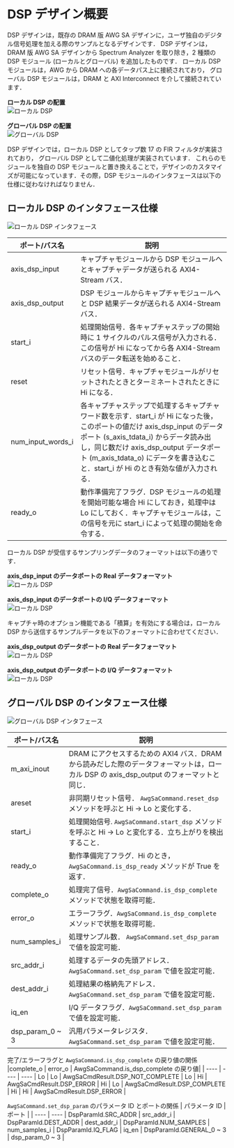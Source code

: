 # DSP デザイン概要

DSP デザインは，既存の DRAM 版 AWG SA デザインに，ユーザ独自のデジタル信号処理を加える際のサンプルとなるデザインです．
DSP デザインは，DRAM 版 AWG SA デザインから Spectrum Analyzer を取り除き，2 種類の DSP モジュール (ローカルとグローバル) を追加したものです．
ローカル DSP モジュールは，AWG から DRAM への各データパス上に接続されており，
グローバル DSP モジュールは，DRAM と AXI Interconnect を介して接続されています．

**ローカル DSP の配置**  
![ローカル DSP](images/local_dsp.png)

**グローバル DSP の配置**  
![グローバル DSP](images/global_dsp.png)


DSP デザインでは，ローカル DSP としてタップ数 17 の FIR フィルタが実装されており，
グローバル DSP として二値化処理が実装されています．
これらのモジュールを独自の DSP モジュールと置き換えることで，デザインのカスタマイズが可能になっています．その際，DSP モジュールのインタフェースは以下の仕様に従わなければなりません．


## ローカル DSP のインタフェース仕様

![ローカル DSP インタフェース](images/local_dsp_interface.png)

| ポート/バス名 | 説明  |
| ---- | ---- |
| axis_dsp_input  | キャプチャモジュールから DSP モジュールへとキャプチャデータが送られる AXI4-Stream バス．|
| axis_dsp_output | DSP モジュールからキャプチャモジュールへと DSP 結果データが送られる AXI4-Stream バス．  |
| start_i | 処理開始信号．各キャプチャステップの開始時に 1 サイクルのパルス信号が入力される．この信号が Hi になってから各 AXI4-Stream バスのデータ転送を始めること．  |
| reset | リセット信号．キャプチャモジュールがリセットされたときとターミネートされたときに Hi になる．|
| num_input_words_i | 各キャプチャステップで処理するキャプチャワード数を示す．start_i が Hi になった後，このポートの値だけ axis_dsp_input のデータポート (s_axis_tdata_i) からデータ読み出し，同じ数だけ axis_dsp_output データポート (m_axis_tdata_o) にデータを書き込むこと．start_i が Hi のとき有効な値が入力される． |
| ready_o | 動作準備完了フラグ．DSP モジュールの処理を開始可能な場合 Hi にしておき，処理中は Lo にしておく．キャプチャモジュールは，この信号を元に start_i によって処理の開始を命令する． |

ローカル DSP が受信するサンプリングデータのフォーマットは以下の通りです．

**axis_dsp_input のデータポートの Real データフォーマット**  
![ローカル DSP](images/local_dsp_real_in_data_foramt.png)

**axis_dsp_input のデータポートの I/Q データフォーマット**  
![ローカル DSP](images/local_dsp_iq_in_data_foramt.png)

キャプチャ時のオプション機能である「積算」を有効にする場合は，ローカル DSP から送信するサンプルデータを以下のフォーマットに合わせてください．

**axis_dsp_output のデータポートの Real データフォーマット**  
![ローカル DSP](images/local_dsp_real_out_data_foramt.png)

**axis_dsp_output のデータポートの I/Q データフォーマット**  
![ローカル DSP](images/local_dsp_iq_out_data_foramt.png)


## グローバル DSP のインタフェース仕様

![グローバル DSP インタフェース](images/global_dsp_interface.png)

| ポート/バス名 | 説明  |
| ---- | ---- |
| m_axi_inout | DRAM にアクセスするための AXI4 バス．DRAM から読みだした際のデータフォーマットは，ローカル DSP の axis_dsp_output のフォーマットと同じ．|
| areset | 非同期リセット信号． `AwgSaCommand.reset_dsp` メソッドを呼ぶと Hi → Lo と変化する．|
| start_i | 処理開始信号. `AwgSaCommand.start_dsp` メソッドを呼ぶと Hi → Lo と変化する．立ち上がりを検出すること．|
| ready_o | 動作準備完了フラグ．Hi のとき，`AwgSaCommand.is_dsp_ready` メソッドが True を返す．|
| complete_o | 処理完了信号．`AwgSaCommand.is_dsp_complete` メソッドで状態を取得可能．|
| error_o | エラーフラグ．`AwgSaCommand.is_dsp_complete` メソッドで状態を取得可能．|
| num_samples_i | 処理サンプル数． `AwgSaCommand.set_dsp_param` で値を設定可能．|
| src_addr_i | 処理するデータの先頭アドレス． `AwgSaCommand.set_dsp_param` で値を設定可能．|
| dest_addr_i | 処理結果の格納先アドレス． `AwgSaCommand.set_dsp_param` で値を設定可能．| 
| iq_en | I/Q データフラグ．`AwgSaCommand.set_dsp_param` で値を設定可能．|
| dsp_param_0 ~ 3 | 汎用パラメータレジスタ．`AwgSaCommand.set_dsp_param` で値を設定可能．|

完了/エラーフラグと `AwgSaCommand.is_dsp_complete` の戻り値の関係
|complete_o | error_o | AwgSaCommand.is_dsp_complete の戻り値|
| ---- | ---- | ---- |
Lo | Lo | AwgSaCmdResult.DSP_NOT_COMPLETE |
Lo | Hi | AwgSaCmdResult.DSP_ERROR |
Hi | Lo | AwgSaCmdResult.DSP_COMPLETE |
Hi | Hi | AwgSaCmdResult.DSP_ERROR |

`AwgSaCommand.set_dsp_param` のパラメータ ID とポートの関係
| パラメータ ID | ポート |
| ---- | ---- |
DspParamId.SRC_ADDR | src_addr_i |
DspParamId.DEST_ADDR | dest_addr_i |
DspParamId.NUM_SAMPLES | num_samples_i |
DspParamId.IQ_FLAG | iq_en |
DspParamId.GENERAL_0 ~ 3 | dsp_param_0 ~ 3 |
